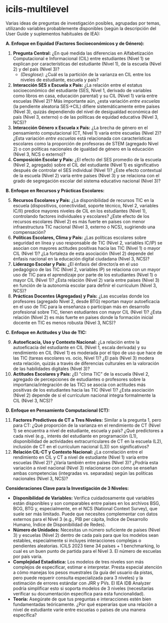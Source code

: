 # icils-multilevel

Varias ideas de preguntas de investigación posibles, agrupadas por temas, utilizando variables probablemente disponibles (según la descripción del User Guide y suplementos habituales de IEA):

**A. Enfoque en Equidad (Factores Socioeconómicos y de Género):**

1.  **Pregunta Central:** ¿En qué medida las diferencias en Alfabetización Computacional e Informacional (CIL) entre estudiantes (Nivel 1) se explican por características del estudiante (Nivel 1), de la escuela (Nivel 2) y del país (Nivel 3)?
    *   *(Desglose):* ¿Cuál es la partición de la varianza en CIL entre los niveles de estudiante, escuela y país?
2.  **Interacción SES x Escuela x País:** ¿La relación entre el estatus socioeconómico del estudiante (SES, Nivel 1, derivado de variables como libros en casa, educación parental) y su CIL (Nivel 1) varía entre escuelas (Nivel 2)? Más importante aún, ¿esta variación *entre escuelas* (la pendiente aleatoria SES->CIL) difiere sistemáticamente entre países (Nivel 3), quizás dependiendo del nivel de desigualdad económica del país (Nivel 3, externo) o de las políticas de equidad educativa (Nivel 3, NCS)?
3.  **Interacción Género x Escuela x País:** ¿La brecha de género en el pensamiento computacional (CT, Nivel 1) varía entre escuelas (Nivel 2)? ¿Esta variación *entre escuelas* está relacionada con características escolares como la proporción de profesoras de STEM (agregado Nivel 2) o con políticas nacionales de igualdad de género en la educación (Nivel 3, NCS o externo)?
4.  **Composición Escolar y País:** ¿El efecto del SES promedio de la escuela (Nivel 2, agregado) sobre el CIL del estudiante (Nivel 1) es significativo después de controlar el SES individual (Nivel 1)? ¿Este efecto contextual de la escuela (Nivel 2) varía entre países (Nivel 3) y se relaciona con el grado de segregación escolar del sistema educativo nacional (Nivel 3)?

**B. Enfoque en Recursos y Prácticas Escolares:**

5.  **Recursos Escolares y País:** ¿La disponibilidad de recursos TIC en la escuela (dispositivos, conectividad, soporte técnico, Nivel 2, variables IC/II) predice mayores niveles de CIL en los estudiantes (Nivel 1), controlando factores individuales y escolares? ¿Este efecto de los recursos escolares (Nivel 2) es más fuerte en países con menor infraestructura TIC nacional (Nivel 3, externo o NCS), sugiriendo una compensación?
6.  **Políticas Escolares, Clima y País:** ¿Las políticas escolares sobre seguridad en línea y uso responsable de TIC (Nivel 2, variables IC/IP) se asocian con mayores actitudes positivas hacia las TIC (Nivel 1) o mayor CIL (Nivel 1)? ¿La fortaleza de esta asociación (Nivel 2) depende del énfasis nacional en la educación digital ciudadana (Nivel 3, NCS)?
7.  **Liderazgo Escolar y País:** ¿El énfasis del director/a en el uso pedagógico de las TIC (Nivel 2, variables IP) se relaciona con un mayor uso de TIC para el aprendizaje por parte de los estudiantes (Nivel 1) o mayor CIL (Nivel 1)? ¿Esta relación (Nivel 2) varía entre países (Nivel 3) en función de la autonomía escolar para definir el currículum (Nivel 3, NCS)?
8.  **Prácticas Docentes (Agregadas) y País:** ¿Las escuelas donde los profesores (agregado Nivel 2, desde BTG) reportan mayor autoeficacia en el uso de TIC para la enseñanza o participan más en desarrollo profesional sobre TIC, tienen estudiantes con mayor CIL (Nivel 1)? ¿Esta relación (Nivel 2) es más fuerte en países donde la formación inicial docente en TIC es menos robusta (Nivel 3, NCS)?

**C. Enfoque en Actitudes y Uso de TIC:**

9.  **Autoeficacia, Uso y Contexto Nacional:** ¿La relación entre la autoeficacia del estudiante en CIL (Nivel 1, escala derivada) y su rendimiento en CIL (Nivel 1) es moderada por el tipo de uso que hace de las TIC (tareas escolares vs. ocio, Nivel 1)? ¿El país (Nivel 3) modera esta relación, quizás a través de diferencias culturales en la valoración de las habilidades digitales (Nivel 3)?
10. **Actitudes Escolares y País:** ¿El "clima TIC" de la escuela (Nivel 2, agregado de percepciones de estudiantes o profesores sobre la importancia/integración de las TIC) se asocia con actitudes más positivas de los estudiantes hacia las TIC (Nivel 1)? ¿Esta asociación (Nivel 2) depende de si el currículum nacional integra formalmente la CIL (Nivel 3, NCS)?

**D. Enfoque en Pensamiento Computacional (CT):**

11. **Factores Predictivos de CT a Tres Niveles:** Similar a la pregunta 1, pero para CT: ¿Qué proporción de la varianza en el rendimiento de CT (Nivel 1) se encuentra a nivel de estudiante, escuela y país? ¿Qué predictores a cada nivel (e.g., interés del estudiante en programación (L1), disponibilidad de actividades extracurriculares de CT en la escuela (L2), inclusión de CT en el currículum nacional (L3)) son significativos?
12. **Relación CIL-CT y Contexto Nacional:** ¿La correlación entre el rendimiento en CIL y CT a nivel de estudiante (Nivel 1) varía entre escuelas (Nivel 2)? ¿Varía también entre países (Nivel 3)? ¿Podría esta variación a nivel nacional (Nivel 3) relacionarse con cómo se enseñan ambas competencias (integradas vs. separadas) según las políticas nacionales (Nivel 3, NCS)?

**Consideraciones Clave para la Investigación de 3 Niveles:**

*   **Disponibilidad de Variables:** Verifica cuidadosamente qué variables están disponibles y son comparables entre países en los archivos BSG, BCG, BTG y, especialmente, en el NCS (National Context Survey), que suele ser más limitado. Puede que necesites complementar con datos externos para el Nivel 3 (e.g., PIB per cápita, Índice de Desarrollo Humano, Índice de Disponibilidad de Redes).
*   **Número de Unidades:** Necesitas un número suficiente de países (Nivel 3) y escuelas (Nivel 2) dentro de cada país para que los modelos sean estables, especialmente si incluyes interacciones complejas o pendientes aleatorias. ICILS 2023 tiene 34 países + 1 benchmarking, lo cual es un buen punto de partida para el Nivel 3. El número de escuelas por país varía.
*   **Complejidad Estadística:** Los modelos de tres niveles son más complejos de especificar, estimar e interpretar. Presta especial atención a cómo manejas los pesos muestrales (la guía del usuario da pistas, pero puede requerir consulta especializada para 3 niveles) y la estimación de errores estándar con JRR y PVs. El IEA IDB Analyzer podría simplificar esto si soporta modelos de 3 niveles (necesitarías verificar su documentación específica para esta funcionalidad).
*   **Teoría:** Asegúrate de que tus preguntas e interacciones estén bien fundamentadas teóricamente. ¿Por qué esperarías que una relación a nivel de estudiante varíe entre escuelas o países de una manera específica?
